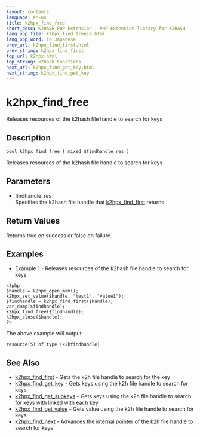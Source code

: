 ```yaml
---
layout: contents
language: en-us
title: k2hpx_find_free
short_desc: K2HASH PHP Extension - PHP Extension library for K2HASH
lang_opp_file: k2hpx_find_freeja.html
lang_opp_word: To Japanese
prev_url: k2hpx_find_first.html
prev_string: k2hpx_find_first
top_url: k2hpx.html
top_string: k2hash Functions
next_url: k2hpx_find_get_key.html
next_string: k2hpx_find_get_key
---
```


# k2hpx_find_free
Releases resources of the k2hash file handle to search for keys

## Description
```
bool k2hpx_find_free ( mixed $findhandle_res )
```
Releases resources of the k2hash file handle to search for keys

## Parameters
- findhandle_res  
Specifies the k2hash file handle that [k2hpx_find_first](k2hpx_find_first.html) returns.

## Return Values
Returns true on success or false on failure. 

## Examples
- Example 1 - Releases resources of the k2hash file handle to search for keys
```
<?php
$handle = k2hpx_open_mem();
k2hpx_set_value($handle, "test1", "value1");
$findhandle = k2hpx_find_first($handle);
var_dump($findhandle);
k2hpx_find_free($findhandle);
k2hpx_close($handle);
?>
```
The above example will output:
```
resource(5) of type (k2hfindhandle)
```

## See Also
- [k2hpx_find_first](k2hpx_find_first.html) - Gets the k2h file handle to search for the key
- [k2hpx_find_get_key](k2hpx_find_get_key.html) - Gets keys using the k2h file handle to search for keys
- [k2hpx_find_get_subkeys](k2hpx_find_get_subkeys.html) - Gets keys using the k2h file handle to search for keys with linked with each key
- [k2hpx_find_get_value](k2hpx_find_get_value.html) - Gets value using the k2h file handle to search for keys
- [k2hpx_find_next](k2hpx_find_next.html) - Advances the internal pointer of the k2h file handle to search for keys
